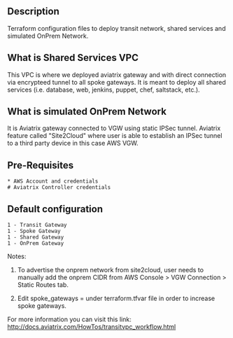 Description
-----------
Terraform configuration files to deploy transit network, shared services and simulated OnPrem Network.

What is Shared Services VPC
---------------------------
This VPC is where we deployed aviatrix gateway and with direct connection via encrypteed tunnel to all spoke gateways.  It is meant to deploy all shared services (i.e. database, web, jenkins, puppet, chef, saltstack, etc.).

What is simulated OnPrem Network
--------------------------------
It is Aviatrix gateway connected to VGW using static IPSec tunnel. Aviatrix feature called "Site2Cloud" where user is able
to establish an IPSec tunnel to a third party device in this case AWS VGW.   

Pre-Requisites
--------------
    * AWS Account and credentials
    # Aviatrix Controller credentials

Default configuration
---------------------
    1 - Transit Gateway
    1 - Spoke Gateway
    1 - Shared Gateway
    1 - OnPrem Gateway

Notes:
1. To advertise the onprem network from site2cloud, user needs to manually add the onprem CIDR
   from AWS Console > VGW Connection > Static Routes tab.

2. Edit spoke_gateways =<N> under terraform.tfvar file in order to increase spoke gateways.

For more information you can visit this link: http://docs.aviatrix.com/HowTos/transitvpc_workflow.html


